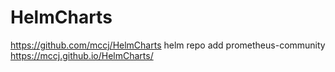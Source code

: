 # HelmCharts

https://github.com/mccj/HelmCharts
helm repo add prometheus-community https://mccj.github.io/HelmCharts/
